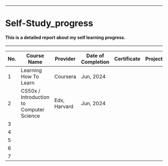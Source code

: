 <hr>
<h1>Self-Study_progress</h1>
<h4>This is a detailed report about my self learning progress.</h4>
<hr>

<table>
  <thead>
    <tr>
      <th>No.</th>
      <th>Course Name</th>
      <th>Provider</th>
      <th>Date of Completion</th>
      <th>Certificate</th>
      <th>Project</th>
    </tr>
  </thead>
  <tbody>
    <tr>
      <td>1</td>
      <td>Learning How To Learn</td>
      <td>Coursera</td>
      <td>Jun, 2024</td>
      <td></td>
      <td></td>
    </tr>
    <tr>
      <td>2</td>
      <td>CS50x / Introduction to Computer Science</td>
      <td>Edx, Harvard</td>
      <td>Jun, 2024</td>
      <td></td>
      <td></td>
    </tr>
    <tr>
      <td>3</td>
      <td>&nbsp;</td>
      <td>&nbsp;</td>
      <td>&nbsp;</td>
      <td>&nbsp;</td>
      <td>&nbsp;</td>
    </tr>
    <tr>
      <td>4</td>
      <td>&nbsp;</td>
      <td>&nbsp;</td>
      <td>&nbsp;</td>
      <td>&nbsp;</td>
      <td>&nbsp;</td>
    </tr>
    <tr>
      <td>5</td>
      <td>&nbsp;</td>
      <td>&nbsp;</td>
      <td>&nbsp;</td>
      <td>&nbsp;</td>
      <td>&nbsp;</td>
    </tr>
    <tr>
      <td>6</td>
      <td>&nbsp;</td>
      <td>&nbsp;</td>
      <td>&nbsp;</td>
      <td>&nbsp;</td>
      <td>&nbsp;</td>
    </tr>
    <tr>
      <td>7</td>
      <td>&nbsp;</td>
      <td>&nbsp;</td>
      <td>&nbsp;</td>
      <td>&nbsp;</td>
      <td>&nbsp;</td>
    </tr>
  </tbody>
</table>
